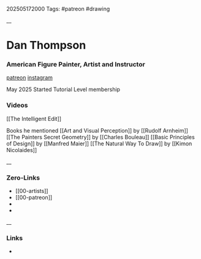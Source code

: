 202505172000
Tags: #patreon #drawing

__
# Dan Thompson
### American Figure Painter, Artist and Instructor

[patreon](https://www.patreon.com/c/danthompsonart/) [instagram](https://www.instagram.com/danthompsonart)

May 2025 
Started  Tutorial Level membership

### Videos
[[The Intelligent Edit]]


Books he mentioned
[[Art and Visual Perception]]  by [[Rudolf Arnheim]]
[[The Painters Secret Geometry]] by [[Charles Bouleau]]
[[Basic Principles of Design]] by [[Manfred Maier]]
[[The Natural Way To Draw]] by [[Kimon Nicolaides]]





__
### Zero-Links
- [[00-artists]]
- [[00-patreon]]
- 
- 

__
### Links
- 

 
 